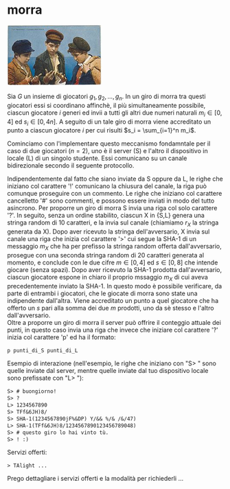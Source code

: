# morra

![image](../figs/Boys_playing_Morra_Old_postcard.jpg)

Sia $G$ un insieme di giocatori $g_1, g_2, \ldots, g_n$. In un giro di morra tra questi giocatori essi si coordinano affinchè, il più simultaneamente possibile, ciascun giocatore $i$ generi ed invii a tutti gli altri due numeri naturali $m_i\in [0,4]$ ed $s_i\in [0,4n]$.
A seguito di un tale giro di morra viene accreditato un punto a ciascun giocatore $i$ per cui risulti $s_i = \sum_{i=1}^n m_i$.   

Cominciamo con l'implementare questo meccanismo fondamntale per il caso di due giocatori ($n=2$), uno è il server (S) e l'altro il dispositivo in locale (L) di un singolo studente. Essi comunicano su un canale bidirezionale secondo il seguente protocollo. 

Indipendentemente dal fatto che siano inviate da S oppure da L, le righe che iniziano col carattere '!' comunicano la chiusura del canale, la riga può comunque proseguire con un commento.
Le righe che iniziano col carattere cancelletto '#' sono commenti, e possono essere inviati in modo del tutto asincrono.
Per proporre un giro di morra S invia una riga col solo carattere '?'.
In seguito, senza un ordine stabilito, ciascun X in {S,L} genera una stringa random di 10 caratteri, e la invia sul canale (chiamiamo $r_X$ la stringa generata da X).
Dopo aver ricevuto la stringa dell'avversario, X invia sul canale una riga che inizia col carattere '>' cui segue la SHA-1 di un messaggio $m_X$ che ha per prefisso la stringa random offerta dall'avversario, prosegue con una seconda stringa random di 20 caratteri generata al momento, e conclude con le due cifre $m\in [0,4]$ ed $s\in [0,8]$ che intende giocare (senza spazi).
Dopo aver ricevuto la SHA-1 prodotta dall'avversario,
ciascun giocatore espone in chiaro il proprio mssaggio $m_X$ di cui aveva precedentemente inviato la SHA-1.
In questo modo è possibile verificare, da parte di entrambi i giocatori, che le giocate di morra sono state una indipendente dall'altra.
Viene accreditato un punto a quel giocatore che ha offerto un $s$ pari alla somma dei due $m$ prodotti, uno da sè stesso e l'altro dall'avversario.   
Oltre a proporre un giro di morra il server può offrire il conteggio attuale dei punti, in questo caso invia una riga che invece che iniziare col carattere '?' inizia col carattere 'p' ed ha il formato:
```
p punti_di_S punti_di_L   
```

Esempio di interazione (nell'esempio, le righe che iniziano con "S> " sono quelle inviate dal server, mentre quelle inviate dal tuo dispositivo locale sono prefissate con "L> "):
```
S> # buongiorno!
S> ?
L> 1234567890
S> TFf&6JH)8/
S> SHA-1(1234567890jF%&DP) Y/&& %/& /&/47)
L> SHA-1(TFf&6JH)8/1234567890123456789048)
S> # questo giro lo hai vinto tù. 
S> ! :)
```

Servizi offerti:

```
> TAlight ...

```

Prego dettagliare i servizi offerti e la modalità per richiederli ...